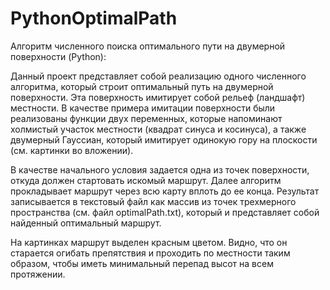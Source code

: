 # PythonOptimalPath
Алгоритм численного поиска оптимального пути на двумерной поверхности (Python):

Данный проект представляет собой реализацию одного численного алгоритма, который строит оптимальный путь на двумерной поверхности.
Эта поверхность имитирует собой рельеф (ландшафт) местности. В качестве примера имитации поверхности были реализованы функции двух
переменных, которые напоминают холмистый участок местности (квадрат синуса и косинуса), а также двумерный Гауссиан,
который имитирует одинокую гору на плоскости (см. картинки во вложении).

В качестве начального условия задается одна из точек поверхности, откуда должен стартовать искомый маршрут. Далее
алгоритм прокладывает маршрут через всю карту вплоть до ее конца. Результат записывается в текстовый файл как массив
из точек трехмерного пространства (см. файл optimalPath.txt), который и представляет собой найденный оптимальный маршрут.

На картинках маршрут выделен красным цветом. Видно, что он старается огибать препятствия и проходить по местности таким образом,
чтобы иметь минимальный перепад высот на всем протяжении.
